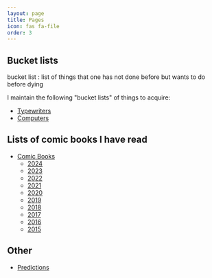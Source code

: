 ```yaml
---
layout: page
title: Pages
icon: fas fa-file
order: 3
---
```


## Bucket lists

bucket list
: list of things that one has not done before but wants to do before dying

I maintain the following "bucket lists" of things to acquire:

- [Typewriters](/pages/typewriter-bucket-list/)
- [Computers](/pages/computer-bucket-list/)

## Lists of comic books I have read

- [Comic Books](/pages/comic-books/)
    - [2024](/pages/comic-books-2024/)
    - [2023](/pages/comic-books-2023/)
    - [2022](/pages/comic-books-2022/)
    - [2021](/pages/comic-books-2021/)
    - [2020](/pages/comic-books-2020/)
    - [2019](/pages/comic-books-2019/)
    - [2018](/pages/comic-books-2018/)
    - [2017](/pages/comic-books-2017/)
    - [2016](/pages/comic-books-2016/)
    - [2015](/pages/comic-books-2015/)

## Other

- [Predictions](/pages/predictions/)

[//]: # (<div id="pages-list" class="pl-xl-2">)

[//]: # ()
[//]: # (<ul class="list-unstyled">)

[//]: # ()
[//]: # ({% for current_page in site.pages %})

[//]: # ()
[//]: # ({% if current_page.title %})

[//]: # ()
[//]: # ({% if current_page.url contains "/pages/" %})

[//]: # ()
[//]: # (    <li>)

[//]: # ()
[//]: # (      <div>)

[//]: # ()
[//]: # (        {% capture this_day %}{{ current_page.date | date: "%d" }}{% endcapture %})

[//]: # ()
[//]: # (        {% capture this_month %}{{ current_page.date | date: "%b" }}{% endcapture %})

[//]: # ()
[//]: # (        <span class="date day">{{ this_day }}</span>)

[//]: # ()
[//]: # (        <span class="date month small text-muted">{{ this_month }}</span>)

[//]: # ()
[//]: # (        <a href="{{ current_page.url | relative_url }}">{{ current_page.title }}</a>)

[//]: # ()
[//]: # (      </div>)

[//]: # ()
[//]: # (    </li>)

[//]: # ()
[//]: # ({% endif %})

[//]: # ()
[//]: # ({% endif %})

[//]: # ()
[//]: # ({% endfor %})

[//]: # ()
[//]: # (</ul>)

[//]: # ()
[//]: # (</div>)

